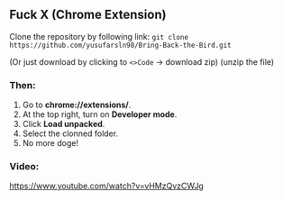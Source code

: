 
## Fuck X (Chrome Extension)

Clone the repository by following link: `git clone https://github.com/yusufarsln98/Bring-Back-the-Bird.git`

(Or just download by clicking to `<>Code` -> download zip) (unzip the file)
 
### Then:

1. Go to  **chrome://extensions/**. 
2. At the top right, turn on  **Developer mode**.
3. Click  **Load unpacked**.
4. Select the clonned folder.
5. No more doge!

### Video:

https://www.youtube.com/watch?v=vHMzQvzCWJg
